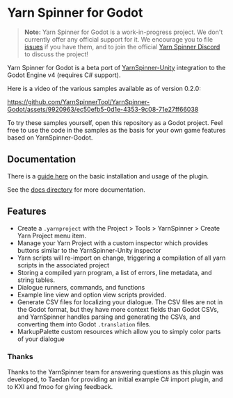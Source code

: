 # Yarn Spinner for Godot

> **Note:**
> Yarn Spinner for Godot is a work-in-progress project. We don't currently offer any official support for it. We encourage you to file [issues](https://github.com/YarnSpinnerTool/YarnSpinner-Godot/issues/new) if you have them, and to join the official [Yarn Spinner Discord](https://discord.gg/yarnspinner) to discuss the project!

Yarn Spinner for Godot is a beta port of [YarnSpinner-Unity](https://github.com/YarnSpinnerTool/YarnSpinner-Unity) integration to the Godot Engine v4 (requires C# support).

Here is a video of the various samples available as of version 0.2.0:

https://github.com/YarnSpinnerTool/YarnSpinner-Godot/assets/9920963/ec50efb5-0d1e-4353-9c08-71e27ff66038

To try these samples yourself, open this repository as a Godot project. Feel free to use the code in the samples as the basis for your own game features  based on YarnSpinner-Godot. 

## Documentation

There is a [guide here](https://docs.yarnspinner.dev/beginners-guide/making-a-game/yarn-spinner-for-godot) on the basic installation and usage of the plugin. 

See the [docs directory](./docs/Home.md) for more documentation. 

## Features 

* Create a `.yarnproject` with the Project > Tools > YarnSpinner > Create Yarn Project menu item. 
* Manage your Yarn Project with a custom inspector which provides buttons similar to the YarnSpinner-Unity inspector
* Yarn scripts will re-import on change, triggering a compilation of all yarn scripts in the associated project
* Storing a compiled yarn program, a list of errors, line metadata, and string tables.
* Dialogue runners, commands, and functions
* Example line view and option view scripts provided.
* Generate CSV files for localizing your dialogue. The CSV files are not in the Godot format, but they have more context fields than Godot CSVs, and YarnSpinner handles parsing and generating the CSVs, and converting them into Godot `.translation` files.
* MarkupPalette custom resources which allow you to simply color parts of your dialogue


### Thanks

Thanks to the YarnSpinner team for answering questions as this plugin was developed, to Taedan for providing an initial example C# import plugin, and to KXI and fmoo for giving feedback.
